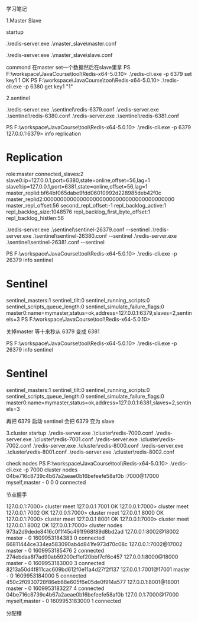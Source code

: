 学习笔记

1.Master Slave

startup 

.\redis-server.exe .\master_slave\master.conf

.\redis-server.exe .\master_slave\slave.conf

commond 
在master set一个数据然后在slave里拿
PS F:\workspace\JavaCourse\tool\Redis-x64-5.0.10> .\redis-cli.exe -p 6379 set key1 1
OK
PS F:\workspace\JavaCourse\tool\Redis-x64-5.0.10> .\redis-cli.exe -p 6380 get key1
"1"

2.sentinel

.\redis-server.exe .\sentinel\redis-6379.conf
.\redis-server.exe .\sentinel\redis-6380.conf
.\redis-server.exe .\sentinel\redis-6381.conf


PS F:\workspace\JavaCourse\tool\Redis-x64-5.0.10> .\redis-cli.exe -p 6379
127.0.0.1:6379> info replication
# Replication
role:master
connected_slaves:2
slave0:ip=127.0.0.1,port=6380,state=online,offset=56,lag=1
slave1:ip=127.0.0.1,port=6381,state=online,offset=56,lag=1
master_replid:bf64bf065dabe9fdd06010992d228985deb42f0c
master_replid2:0000000000000000000000000000000000000000
master_repl_offset:56
second_repl_offset:-1
repl_backlog_active:1
repl_backlog_size:1048576
repl_backlog_first_byte_offset:1
repl_backlog_histlen:56


.\redis-server.exe .\sentinel\sentinel-26379.conf --sentinel
.\redis-server.exe .\sentinel\sentinel-26380.conf --sentinel
.\redis-server.exe .\sentinel\sentinel-26381.conf --sentinel

PS F:\workspace\JavaCourse\tool\Redis-x64-5.0.10> .\redis-cli.exe -p 26379 info sentinel
# Sentinel
sentinel_masters:1
sentinel_tilt:0
sentinel_running_scripts:0
sentinel_scripts_queue_length:0
sentinel_simulate_failure_flags:0
master0:name=mymaster,status=ok,address=127.0.0.1:6379,slaves=2,sentinels=3
PS F:\workspace\JavaCourse\tool\Redis-x64-5.0.10>

关掉master
等十来秒从 6379 变成 6381

PS F:\workspace\JavaCourse\tool\Redis-x64-5.0.10> .\redis-cli.exe -p 26379 info sentinel
# Sentinel
sentinel_masters:1
sentinel_tilt:0
sentinel_running_scripts:0
sentinel_scripts_queue_length:0
sentinel_simulate_failure_flags:0
master0:name=mymaster,status=ok,address=127.0.0.1:6381,slaves=2,sentinels=3

再把 6379 启动
sentinel 会把 6379 变为 slave


3.cluster
startup
 .\redis-server.exe .\cluster\redis-7000.conf
 .\redis-server.exe .\cluster\redis-7001.conf
 .\redis-server.exe .\cluster\redis-7002.conf
 .\redis-server.exe .\cluster\redis-8000.conf
 .\redis-server.exe .\cluster\redis-8001.conf
 .\redis-server.exe .\cluster\redis-8002.conf

check nodes
PS F:\workspace\JavaCourse\tool\Redis-x64-5.0.10> .\redis-cli.exe -p 7000 cluster nodes
04be716c8739c4b67a2aeae0b16befeefe58af0b :7000@17000 myself,master - 0 0 0 connected

节点握手

127.0.0.1:7000> cluster meet 127.0.0.1 7001
OK
127.0.0.1:7000> cluster meet 127.0.0.1 7002
OK
127.0.0.1:7000> cluster meet 127.0.0.1 8000
OK
127.0.0.1:7000> cluster meet 127.0.0.1 8001
OK
127.0.0.1:7000> cluster meet 127.0.0.1 8002
OK
127.0.0.1:7000> cluster nodes
973a2d9dede8416c0f1f45c491f968f89d8bd2ad 127.0.0.1:8002@18002 master - 0 1609953184383 0 connected
66811444ce334ea583090ab4d841fe973d70c08c 127.0.0.1:7002@17002 master - 0 1609953185476 2 connected
274ebdaa8f7ad90ab59200cf1ef20bbf7cf6c457 127.0.0.1:8000@18000 master - 0 1609953183000 3 connected
8213a50d4f811cac609bd612f0e11a4d27f2f137 127.0.0.1:7001@17001 master - 0 1609953184000 5 connected
450c2f0930728f86eb68e605f6e05de0f914a577 127.0.0.1:8001@18001 master - 0 1609953183227 4 connected
04be716c8739c4b67a2aeae0b16befeefe58af0b 127.0.0.1:7000@17000 myself,master - 0 1609953183000 1 connected

分配槽




